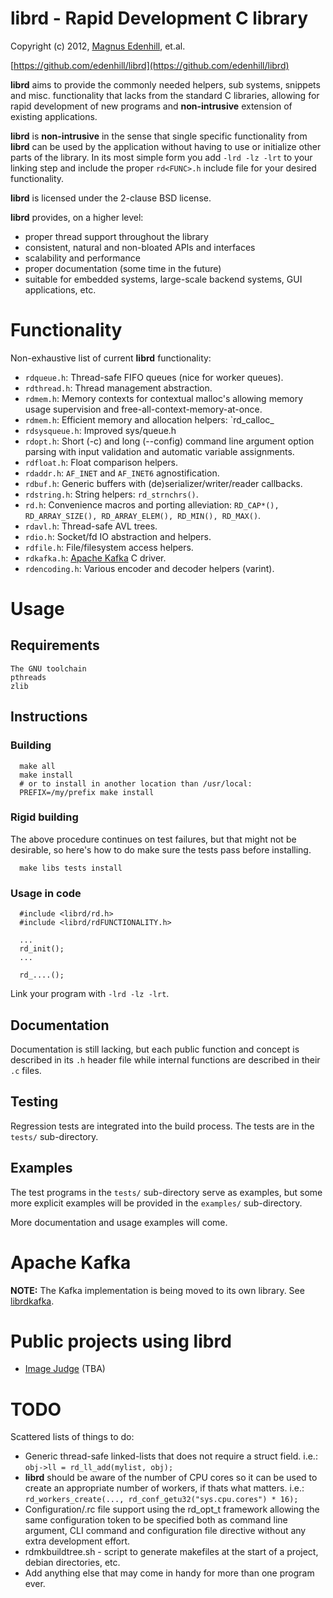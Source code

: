 librd - Rapid Development C library
===================================

Copyright (c) 2012, [Magnus Edenhill](http://www.edenhill.se/), et.al.

[https://github.com/edenhill/librd](https://github.com/edenhill/librd)

**librd** aims to provide the commonly needed helpers, sub systems, snippets
and misc. functionality that lacks from the standard C libraries, allowing for
rapid development of new programs and **non-intrusive** extension of existing
applications.

**librd** is **non-intrusive** in the sense that single specific functionality
from **librd** can be used by the application without having to use or
initialize other parts of the library. In its most simple form you add
`-lrd -lz -lrt` to your linking step and include the proper `rd<FUNC>.h`
include file for your desired functionality.

**librd** is licensed under the 2-clause BSD license.



**librd** provides, on a higher level:

- proper thread support throughout the library
- consistent, natural and non-bloated APIs and interfaces
- scalability and performance
- proper documentation (some time in the future)
- suitable for embedded systems, large-scale backend systems, GUI applications,
  etc.


# Functionality

Non-exhaustive list of current **librd** functionality:

- `rdqueue.h`: Thread-safe FIFO queues (nice for worker queues).
- `rdthread.h`: Thread management abstraction.
- `rdmem.h`: Memory contexts for contextual malloc's allowing memory
     usage supervision and free-all-context-memory-at-once.
- `rdmem.h`: Efficient memory and allocation helpers: `rd_calloc_
- `rdsysqueue.h`: Improved sys/queue.h
- `rdopt.h`: Short (-c) and long (--config) command line argument option
    parsing with input validation and automatic variable assignments.
- `rdfloat.h`: Float comparison helpers.
- `rdaddr.h`: `AF_INET` and `AF_INET6` agnostification.
- `rdbuf.h`: Generic buffers with (de)serializer/writer/reader callbacks.
- `rdstring.h`: String helpers: `rd_strnchrs()`.
- `rd.h`: Convenience macros and porting alleviation:
   `RD_CAP*(), RD_ARRAY_SIZE(), RD_ARRAY_ELEM(), RD_MIN(), RD_MAX()`.
- `rdavl.h`: Thread-safe AVL trees.
- `rdio.h`: Socket/fd IO abstraction and helpers.
- `rdfile.h`: File/filesystem access helpers.
- `rdkafka.h`: [Apache Kafka](http://incubator.apache.org/kafka) C driver.
- `rdencoding.h`: Various encoder and decoder helpers (varint).


# Usage

## Requirements
	The GNU toolchain
   	pthreads
	zlib

## Instructions

### Building

      make all
      make install
      # or to install in another location than /usr/local:
      PREFIX=/my/prefix make install

### Rigid building

The above procedure continues on test failures, but that might not be
desirable, so here's how to do make sure the tests pass before installing.

      make libs tests install


      
### Usage in code

      #include <librd/rd.h>
      #include <librd/rdFUNCTIONALITY.h>

      ...
      rd_init();
      ...

      rd_....();

Link your program with `-lrd -lz -lrt`.


## Documentation

Documentation is still lacking, but each public function and concept is
described in its `.h` header file while internal functions are described
in their `.c` files.


## Testing

Regression tests are integrated into the build process.
The tests are in the `tests/` sub-directory.


## Examples

The test programs in the `tests/` sub-directory serve as examples, but some
more explicit examples will be provided in the `examples/` sub-directory.

More documentation and usage examples will come.


# Apache Kafka

**NOTE:** The Kafka implementation is being moved to its own library.
See [librdkafka](https://github.com/edenhill/librdkafka).


# Public projects using librd

-  [Image Judge](https://github.com/edenhill/imagejudge) (TBA)



# TODO

Scattered lists of things to do:

- Generic thread-safe linked-lists that does not require a struct field.
  i.e.: `obj->ll = rd_ll_add(mylist, obj);`
- **librd** should be aware of the number of CPU cores so it can be used
  to create an appropriate number of workers, if thats what matters.
  i.e.: `rd_workers_create(..., rd_conf_getu32("sys.cpu.cores") * 16);`
- Configuration/.rc file support using the rd_opt_t framework allowing
   the same configuration token to be specified both as command line
   argument, CLI command and configuration file directive without any
   extra development effort.
- rdmkbuildtree.sh - script to generate makefiles at the start of a project,
  debian directories, etc.
- Add anything else that may come in handy for more than one program ever.

